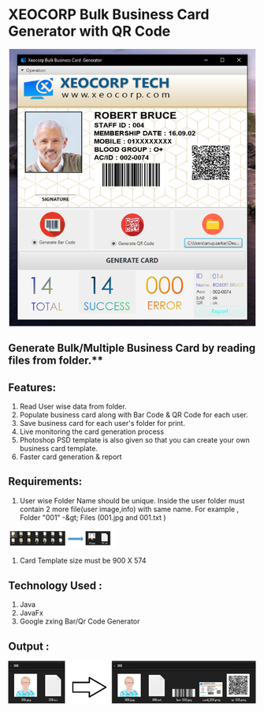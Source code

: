
 # XEOCORP Bulk Business Card Generator with QR Code
<p align="center">

 <img src="./files/ui.png" width="500" /> 
</p>


 

## Generate Bulk/Multiple Business Card by reading files from folder.**

## Features:

1. Read User wise data from folder.
2. Populate business card along with Bar Code &amp; QR Code for each user.
3. Save business card for each user&#39;s folder for print.
4. Live monitoring the card generation process
5. Photoshop PSD template is also given so that you can create your own business card template.
6. Faster card generation &amp; report

## Requirements:

1. User wise Folder Name should be unique. Inside the user folder must contain 2 more file(user image,info) with same name. For example , Folder &quot;001&quot; -\&gt; Files (001.jpg and 001.txt )

<img src="./files/sample1.PNG" alt="Logo" style="width: 220px;"/></div>

1. Card Template size must be 900 X 574

## Technology Used :

1. Java
2. JavaFx
3. Google zxing Bar/Qr Code Generator

## Output :

  <img src="./files/sample2.png"   /> 
